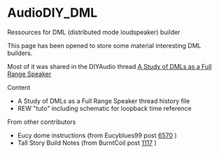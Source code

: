 # AudioDIY_DML
Ressources for DML (distributed mode loudspeaker) builder

This page has been opened to store some material interesting DML builders.

Most of it was shared in the DIYAudio thread [A Study of DMLs as a Full Range Speaker](https://www.diyaudio.com/community/threads/a-study-of-dmls-as-a-full-range-speaker.272576/)

Content
* A Study of DMLs as a Full Range Speaker thread history file
* REW "tuto" including schematic for loopback time reference

From other contributors
* Eucy dome instructions (from Eucyblues99 post [6570](https://www.diyaudio.com/community/threads/a-study-of-dmls-as-a-full-range-speaker.272576/post-7123735) )
* Tall Story Build Notes (from BurntCoil post [1117](https://www.diyaudio.com/community/threads/a-study-of-dmls-as-a-full-range-speaker.272576/post-6088199) )
